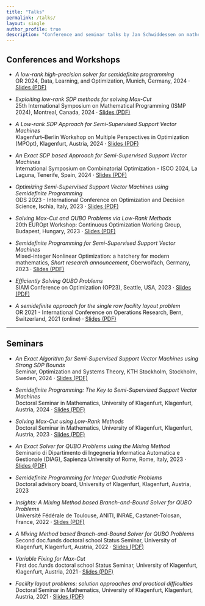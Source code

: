 ```yaml
---
title: "Talks"
permalink: /talks/
layout: single
author_profile: true
description: "Conference and seminar talks by Jan Schwiddessen on mathematical optimization, semidefinite programming, and related topics."
---
```


## Conferences and Workshops

- *A low-rank high-precision solver for semidefinite programming*  
  OR 2024, Data, Learning, and Optimization, Munich, Germany, 2024 · [Slides (PDF)](/assets/slides/or2024.pdf)

- *Exploiting low-rank SDP methods for solving Max-Cut*  
  25th International Symposium on Mathematical Programming (ISMP 2024), Montreal, Canada, 2024 · [Slides (PDF)](/assets/slides/ismp2024.pdf)
  
- *A Low-rank SDP Approach for Semi-Supervised Support Vector Machines*  
  Klagenfurt–Berlin Workshop on Multiple Perspectives in Optimization (MPOpt), Klagenfurt, Austria, 2024 · [Slides (PDF)](/assets/slides/klagenfurtBerlin2024.pdf)
  
- *An Exact SDP based Approach for Semi-Supervised Support Vector Machines*  
  International Symposium on Combinatorial Optimization - ISCO 2024, La Laguna, Tenerife, Spain, 2024 · [Slides (PDF)](/assets/slides/isco2024.pdf)
  
- *Optimizing Semi-Supervised Support Vector Machines using Semidefinite Programming*  
  ODS 2023 - International Conference on Optimization and Decision Science, Ischia, Italy, 2023 · [Slides (PDF)](/assets/slides/ods2023.pdf)
  
- *Solving Max-Cut and QUBO Problems via Low-Rank Methods*  
  20th EUROpt Workshop: Continuous Optimization Working Group, Budapest, Hungary, 2023 · [Slides (PDF)](/assets/slides/europt2023.pdf)
  
- *Semidefinite Programming for Semi-Supervised Support Vector Machines*  
  Mixed-integer Nonlinear Optimization: a hatchery for modern mathematics, *Short research announcement*, Oberwolfach, Germany, 2023 · [Slides (PDF)](/assets/slides/oberwolfach2023.pdf)
  
- *Efficiently Solving QUBO Problems*  
  SIAM Conference on Optimization (OP23), Seattle, USA, 2023 · [Slides (PDF)](/assets/slides/op2023.pdf)
  
- *A semidefinite approach for the single row facility layout problem*  
  OR 2021 - International Conference on Operations Research, Bern, Switzerland, 2021 (online) · [Slides (PDF)](/assets/slides/or2021.pdf)
  
---

## Seminars

- *An Exact Algorithm for Semi-Supervised Support Vector Machines using Strong SDP Bounds*  
  Seminar, Optimization and Systems Theory, KTH Stockholm, Stockholm, Sweden, 2024 · [Slides (PDF)](/assets/slides/kth2024.pdf)
  
- *Semidefinite Programming: The Key to Semi-Supervised Support Vector Machines*  
  Doctoral Seminar in Mathematics, University of Klagenfurt, Klagenfurt, Austria, 2024 · [Slides (PDF)](/assets/slides/klagenfurt2024.pdf)
  
- *Solving Max-Cut using Low-Rank Methods*  
  Doctoral Seminar in Mathematics, University of Klagenfurt, Klagenfurt, Austria, 2023 · [Slides (PDF)](/assets/slides/klagenfurt2023.pdf)
  
- *An Exact Solver for QUBO Problems using the Mixing Method*  
  Seminario di Dipartimento di Ingegneria Informatica Automatica e Gestionale (DIAG), Sapienza University of Rome, Rome, Italy, 2023 · [Slides (PDF)](/assets/slides/diag2023.pdf)
  
- *Semidefinite Programming for Integer Quadratic Problems*  
  Doctoral advisory board, University of Klagenfurt, Klagenfurt, Austria, 2023

- *Insights: A Mixing Method based Branch-and-Bound Solver for QUBO Problems*  
  Université Fédérale de Toulouse, ANITI, INRAE, Castanet-Tolosan, France, 2022 · [Slides (PDF)](/assets/slides/toulouse2022.pdf)

- *A Mixing Method based Branch-and-Bound Solver for QUBO Problems*  
  Second doc.funds doctoral school Status Seminar, University of Klagenfurt, Klagenfurt, Austria, 2022 · [Slides (PDF)](/assets/slides/status2022.pdf)
  
- *Variable Fixing for Max-Cut*  
  First doc.funds doctoral school Status Seminar, University of Klagenfurt, Klagenfurt, Austria, 2021 · [Slides (PDF)](/assets/slides/status2021.pdf)
  
- *Facility layout problems: solution approaches and practical difficulties*  
  Doctoral Seminar in Mathematics, University of Klagenfurt, Klagenfurt, Austria, 2021 · [Slides (PDF)](/assets/slides/klagenfurt2021.pdf)
